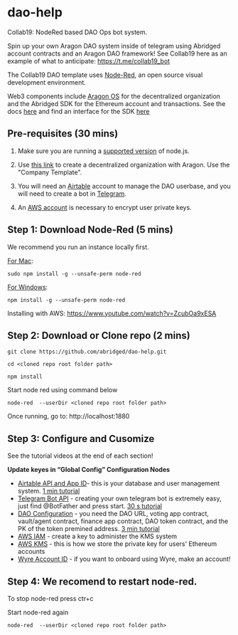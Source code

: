 # dao-help

Collab19: NodeRed based DAO Ops bot system.

Spin up your own Aragon DAO system inside of telegram using Abridged account contracts and an Aragon DAO framework! See Collab19 here as an example of what to anticipate: <https://t.me/collab19_bot>

The Collab19 DAO template uses [Node-Red](https://nodered.org/), an open source visual development environment. 

Web3 components include [Aragon OS](https://aragon.org) for the decentralized organization and the Abridged SDK for the Ethereum account and transactions. See the docs [here](https://abridged.gitbook.io/docs/) and find an interface for the SDK [here](https://preview.abridged.io/)

## Pre-requisites (30 mins)

1. Make sure you are running a [supported version](https://nodered.org/docs/faq/node-versions) of node.js.

2. Use [this link](https://mainnet.aragon.org/) to create a decentralized organization with Aragon. Use the "Company Template".

3. You will need an [Airtable](https://airtable.com/) account to manage the DAO userbase, and you will need to create a bot in [Telegram](https://core.telegram.org/bots).

4. An [AWS account](https://aws.amazon.com/console/) is necessary to encrypt user private keys.

## Step 1: Download Node-Red (5 mins)

We recommend you run an instance locally first.

[For Mac](https://nodered.org/docs/getting-started/local):
  ```
  sudo npm install -g --unsafe-perm node-red
  ```
  
[For Windows](https://nodered.org/docs/getting-started/windows):
  ```
  npm install -g --unsafe-perm node-red
  ```

Installing with AWS: <https://www.youtube.com/watch?v=ZcubOa9xESA>

## Step 2: Download or Clone repo (2 mins)
```
git clone https://github.com/abridged/dao-help.git

cd <cloned repo root folder path>

npm install
```

Start node red using command below
```
node-red  --userDir <cloned repo root folder path>
```

Once running, go to: http://localhost:1880

## Step 3: Configure and Cusomize
See the tutorial videos at the end of each section!

**Update keyes in “Global Config” Configuration Nodes**

  * [Airtable API and App ID](https://airtable.com/invite/l?inviteId=invfw1mDN9Gm7qmO4&inviteToken=e2b07eee746127408d6dc64f6158dbdd78d3e195978d2a8d14779603222b5c42)- this is your database and user management system. [1 min tutorial](https://www.youtube.com/watch?v=tCC9z3-ahxs)
  * [Telegram Bot API](https://core.telegram.org/bots) - creating your own telegram bot is extremely easy, just find @BotFather and press start. [30 s tutorial](https://www.youtube.com/watch?v=WEJpuqTbQRU)
  * [DAO Configuration](https://mainnet.aragon.org/#/) - you need the DAO URL, voting app contract, vault/agent contract, finance app contract, DAO token contract, and the PK of the token premined address. [3 min tutorial](https://www.youtube.com/watch?v=bq8t62gyq2g)
  * [AWS IAM](https://aws.amazon.com/iam/) - create a key to administer the KMS system
  * [AWS KMS](https://aws.amazon.com/kms/) - this is how we store the private key for users' Ethereum accounts
  * [Wyre Account ID](https://dash.sendwyre.com/sign-in) - if you want to onboard using Wyre, make an account!
  
  
## Step 4: We recomend to restart node-red. 
To stop node-red press ctr+c

Start node-red again 
```
node-red  --userDir <cloned repo root folder path>
```

